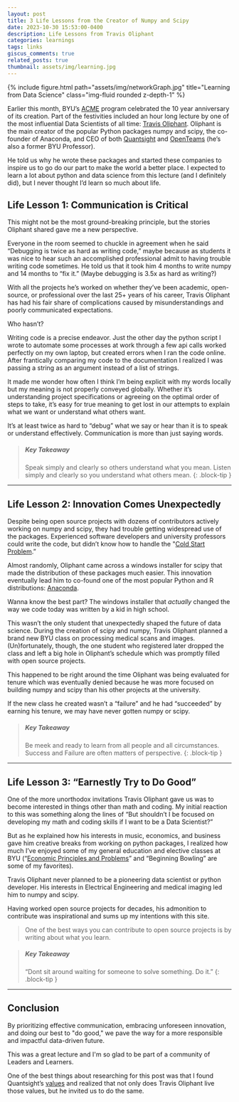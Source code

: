 ```yaml
---
layout: post
title: 3 Life Lessons from the Creator of Numpy and Scipy
date: 2023-10-30 15:53:00-0400
description: Life Lessons from Travis Oliphant
categories: learnings
tags: links
giscus_comments: true
related_posts: true
thumbnail: assets/img/learning.jpg
---
```

<div class="row justify-content-md-center">
    <div class="col-lg-8 mt-3 mt-md-0">
        {% include figure.html path="assets/img/networkGraph.jpg" title="Learning from Data Science" class="img-fluid rounded z-depth-1" %}
    </div>
</div>

Earlier this month, BYU’s <a href="https://acme.byu.edu/">ACME</a> program celebrated the 10 year anniversary of its creation. Part of the festivities included an hour long lecture by one of the most influential Data Scientists of all time: <a href="https://www.linkedin.com/in/teoliphant/">Travis Oliphant</a>. Oliphant is the main creator of the popular Python packages numpy and scipy, the co-founder of Anaconda, and CEO of both <a href="https://quansight.com/">Quantsight</a> and <a href="https://www.openteams.com/">OpenTeams</a> (he’s also a former BYU Professor). 

He told us why he wrote these packages and started these companies to inspire us to go do our part to make the world a better place. I expected to learn a lot about python and data science from this lecture (and I definitely did), but I never thought I’d learn so much about life.

## Life Lesson 1: Communication is Critical
This might not be the most ground-breaking principle, but the stories Oliphant shared gave me a new perspective. 

Everyone in the room seemed to chuckle in agreement when he said “Debugging is twice as hard as writing code,” maybe because as students it was nice to hear such an accomplished professional admit to having trouble writing code sometimes. He told us that it took him 4 months to write numpy and 14 months to “fix it.” (Maybe debugging is 3.5x as hard as writing?) 

With all the projects he’s worked on whether they’ve been academic, open-source, or professional over the last 25+ years of his career, Travis Oliphant has had his fair share of complications caused by misunderstandings and poorly communicated expectations. 

Who hasn’t?

Writing code is a precise endeavor. Just the other day the python script I wrote to automate some processes at work through a few api calls worked perfectly on my own laptop, but created errors when I ran the code online. After frantically comparing my code to the documentation I realized I was passing a string as an argument instead of a list of strings. 

It made me wonder how often I think I’m being explicit with my words locally but my meaning is not properly conveyed globally. Whether it’s understanding project specifications or agreeing on the optimal order of steps to take, it’s easy for true meaning to get lost in our attempts to explain what we want or understand what others want. 

It’s at least twice as hard to “debug” what we say or hear than it is to speak or understand effectively. Communication is more than just saying words. 

> ##### Key Takeaway
>
> Speak simply and clearly so others understand what you mean. 
> Listen simply and clearly so you understand what others mean.
{: .block-tip }

-------

## Life Lesson 2: Innovation Comes Unexpectedly

Despite being open source projects with dozens of contributors actively working on numpy and scipy, they had trouble getting widespread use of the packages. Experienced software developers and university professors could write the code, but didn’t know how to handle the "<a href="https://a16z.com/books/the-cold-start-problem/">Cold Start Problem</a>.” 

Almost randomly, Oliphant came across a windows installer for scipy that made the distribution of these packages much easier. This innovation eventually lead him to co-found one of the most popular Python and R distributions: <a href="https://www.anaconda.com/">Anaconda</a>. 

Wanna know the best part? The windows installer that *actually* changed the way we code today was written by a kid in high school.

This wasn’t the only student that unexpectedly shaped the future of data science. During the creation of scipy and numpy, Travis Oliphant planned a brand new BYU class on processing medical scans and images. (Un)fortunately, though, the one student who registered later dropped the class and left a big hole in Oliphant’s schedule which was promptly filled with open source projects. 

This happened to be right around the time Oliphant was being evaluated for tenure which was eventually denied because he was more focused on building numpy and scipy than his other projects at the university. 

If the new class he created wasn’t a “failure” and he had “succeeded” by earning his tenure, we may have never gotten numpy or scipy.

> ##### Key Takeaway
>
> Be meek and ready to learn from all people and all circumstances. 
> Success and Failure are often matters of perspective.
{: .block-tip }

-------

## Life Lesson 3: “Earnestly Try to Do Good”

One of the more unorthodox invitations Travis Oliphant gave us was to become interested in things other than math and coding. My initial reaction to this was something along the lines of “But shouldn’t I be focused on developing my math and coding skills if I want to be a Data Scientist?” 

But as he explained how his interests in music, economics, and business gave him creative breaks from working on python packages, I realized how much I’ve enjoyed some of my general education and elective classes at BYU (“<a href="https://catalog.byu.edu/courses/01567-001">Economic Principles and Problems</a>” and “Beginning Bowling” are some of my favorites).

Travis Oliphant never planned to be a pioneering data scientist or python developer. His interests in Electrical Engineering and medical imaging led him to numpy and scipy. 

Having worked open source projects for decades, his admonition to contribute was inspirational and sums up my intentions with this site. 

<blockquote>
One of the best ways you can contribute to open source projects is by writing about what you learn.
</blockquote>

> ##### Key Takeaway
>
> “Dont sit around waiting for someone to solve something. Do it.”
{: .block-tip }

-------

## Conclusion

By prioritizing effective communication, embracing unforeseen innovation, and doing our best to "do good," we pave the way for a more responsible and impactful data-driven future.

This was a great lecture and I'm so glad to be part of a community of Leaders and Learners. 

One of the best things about researching for this post was that I found Quantsight’s <a href="https://quansight.com/about-us/#:~:text=DIRECTOR%0AQUANSIGHT%20LABS-,Our%20Values,-DO%2DERS">values</a> and realized that not only does Travis Oliphant live those values, but he invited us to do the same.
